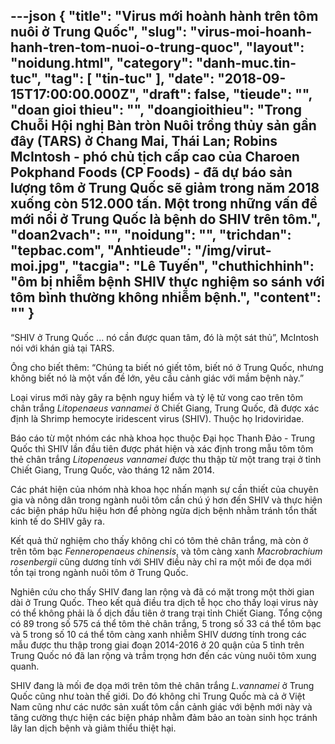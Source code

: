 ---json
{
    "title": "Virus mới hoành hành trên tôm nuôi ở Trung Quốc",
    "slug": "virus-moi-hoanh-hanh-tren-tom-nuoi-o-trung-quoc",
    "layout": "noidung.html",
    "category": "danh-muc.tin-tuc",
    "tag": [
        "tin-tuc"
    ],
    "date": "2018-09-15T17:00:00.000Z",
    "draft": false,
    "tieude": "",
    "doan gioi thieu": "",
    "doangioithieu": "Trong Chuỗi Hội nghị Bàn tròn Nuôi trồng thủy sản gần đây (TARS) ở Chang Mai, Thái Lan; Robins McIntosh - phó chủ tịch cấp cao của Charoen Pokphand Foods (CP Foods) - đã dự báo sản lượng tôm ở Trung Quốc sẽ giảm trong năm 2018 xuống còn 512.000 tấn. Một trong những vấn đề mới nổi ở Trung Quốc là bệnh do SHIV trên tôm.",
    "doan2vach": "",
    "noidung": "",
    "trichdan": "tepbac.com",
    "Anhtieude": "/img/virut-moi.jpg",
    "tacgia": "Lê Tuyến",
    "chuthichhinh": "ôm bị nhiễm bệnh SHIV thực nghiệm so sánh với tôm bình thường không nhiễm bệnh.",
    "__content__": ""
}
---
<p>&ldquo;SHIV ở Trung Quốc ... n&oacute; cần được quan t&acirc;m, đ&oacute; l&agrave; một s&aacute;t thủ&rdquo;, McIntosh n&oacute;i với kh&aacute;n giả tại TARS.</p>

<p>&Ocirc;ng cho biết th&ecirc;m: &ldquo;Ch&uacute;ng ta biết n&oacute; giết t&ocirc;m, biết n&oacute; ở Trung Quốc, nhưng kh&ocirc;ng biết n&oacute; l&agrave; một vấn đề lớn, y&ecirc;u cầu cảnh gi&aacute;c với mầm bệnh n&agrave;y.&rdquo;</p>

<p>Loại virus mới n&agrave;y g&acirc;y ra bệnh nguy hiểm v&agrave; tỷ lệ tử vong cao tr&ecirc;n t&ocirc;m ch&acirc;n trắng&nbsp;<em>Litopenaeus vannamei</em>&nbsp;ở Chiết Giang, Trung Quốc, đ&atilde; được x&aacute;c định l&agrave; Shrimp hemocyte iridescent virus (SHIV). Thuộc họ Iridoviridae.</p>

<p>B&aacute;o c&aacute;o từ một nh&oacute;m c&aacute;c nh&agrave; khoa học thuộc Đại học Thanh Đảo - Trung Quốc th&igrave; SHIV lần đầu ti&ecirc;n được ph&aacute;t hiện v&agrave; x&aacute;c định trong mẫu t&ocirc;m t&ocirc;m thẻ ch&acirc;n trắng&nbsp;<em>Litopenaeus vannamei</em>&nbsp;được thu thập từ một trang trại ở tỉnh Chiết Giang, Trung Quốc, v&agrave;o th&aacute;ng 12 năm 2014.</p>

<p>C&aacute;c ph&aacute;t hiện của nh&oacute;m nh&agrave; khoa học nhấn mạnh sự cần thiết của chuy&ecirc;n gia v&agrave; n&ocirc;ng d&acirc;n trong ng&agrave;nh nu&ocirc;i t&ocirc;m cần ch&uacute; &yacute; hơn đến SHIV v&agrave; thực hiện c&aacute;c biện ph&aacute;p hữu hiệu hơn để ph&ograve;ng ngừa dịch bệnh nhằm tr&aacute;nh tổn thất kinh tế do SHIV g&acirc;y ra.</p>

<p>Kết quả thử nghiệm cho thấy kh&ocirc;ng chỉ c&oacute; t&ocirc;m thẻ ch&acirc;n trắng, m&agrave; c&ograve;n ở tr&ecirc;n t&ocirc;m bạc&nbsp;<em>Fenneropenaeus chinensis</em>, v&agrave; t&ocirc;m c&agrave;ng xanh&nbsp;<em>Macrobrachium rosenbergii</em>&nbsp;cũng dương t&iacute;nh với SHIV điều n&agrave;y chỉ ra một mối đe dọa mới tồn tại trong ng&agrave;nh nu&ocirc;i t&ocirc;m ở Trung Quốc.</p>

<p>Nghi&ecirc;n cứu cho thấy SHIV đang lan rộng v&agrave; đ&atilde; c&oacute; mặt trong một thời gian d&agrave;i ở Trung Quốc. Theo kết quả điều tra dịch tễ học cho thấy loại virus n&agrave;y c&oacute; thể kh&ocirc;ng phải l&agrave; ổ dịch đầu ti&ecirc;n ở trang trại tỉnh Chiết Giang. Tổng cộng c&oacute; 89 trong số 575 c&aacute; thể t&ocirc;m thẻ ch&acirc;n trắng, 5 trong số 33 c&aacute; thể t&ocirc;m bạc v&agrave; 5 trong số 10 c&aacute; thể t&ocirc;m c&agrave;ng xanh nhiễm SHIV dương t&iacute;nh trong c&aacute;c mẫu được thu thập trong giai đoạn 2014-2016 ở 20 quận của 5 tỉnh tr&ecirc;n Trung Quốc n&oacute; đ&atilde; lan rộng v&agrave; trầm trọng hơn đến c&aacute;c v&ugrave;ng nu&ocirc;i t&ocirc;m xung quanh.</p>

<p>SHIV đang l&agrave; mối đe dọa mới tr&ecirc;n t&ocirc;m thẻ ch&acirc;n trắng&nbsp;<em>L.vannamei</em>&nbsp;ở Trung Quốc cũng như to&agrave;n thế giới. Do đ&oacute; kh&ocirc;ng chỉ Trung Quốc m&agrave; cả ở Việt Nam cũng như c&aacute;c nước sản xuất t&ocirc;m cần cảnh gi&aacute;c với bệnh mới n&agrave;y v&agrave; tăng cường thực hiện c&aacute;c biện ph&aacute;p nhằm đảm bảo an to&agrave;n sinh học tr&aacute;nh l&acirc;y lan dịch bệnh v&agrave; giảm thiểu thiệt hại.</p>
